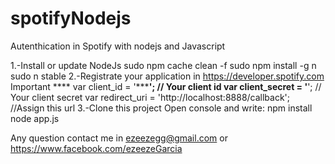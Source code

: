 # spotifyNodejs
Autenthication in Spotify with nodejs and Javascript

1.-Install or update NodeJs
  sudo npm cache clean -f
  sudo npm install -g n
  sudo n stable
2.-Registrate your application in https://developer.spotify.com
  Important ****
  var client_id = '***********'; // Your client id
  var client_secret = '********'; // Your client secret
  var redirect_uri = 'http://localhost:8888/callback'; //Assign this url
3.-Clone this project
  Open console and write:
  npm install
  node app.js
  
Any question contact me in ezeezegg@gmail.com or https://www.facebook.com/ezeezeGarcia
